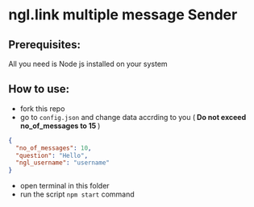 # ngl.link multiple message Sender

## Prerequisites:

All you need is Node js installed on your system

## How to use:

- fork this repo
- go to `config.json` and change data accrding to you (<b> Do not exceed no_of_messages to 15 </b>)

```json
{
  "no_of_messages": 10,
  "question": "Hello",
  "ngl_username": "username"
}
```

- open terminal in this folder
- run the script `npm start` command
